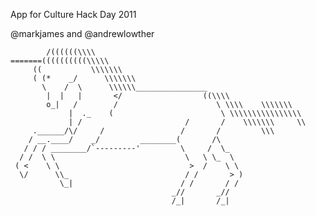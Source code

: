App for Culture Hack Day 2011

@markjames and @andrewlowther


	        /((((((\\\\
	=======((((((((((\\\\\
	     ((           \\\\\\\
	     ( (*    _/      \\\\\\\
	       \    /  \      \\\\\\________________
	        |  |   |       </                  ((\\\\
	        o_|   /        /                      \ \\\\    \\\\\\\
	             |  ._    (                        \ \\\\\\\\\\\\\\\\
	             | /                       /       /    \\\\\\\     \\
	     .______/\/     /                 /       /         \\\
	    / __.____/    _/         ________(       /\
	   / / / ________/`---------'         \     /  \_
	  / /  \ \                             \   \ \_  \
	 ( <    \ \                             >  /    \ \
	  \/      \\_                          / /       > )
	           \_|                        / /       / /
	                                    _//       _//
	                                    /_|       /_|